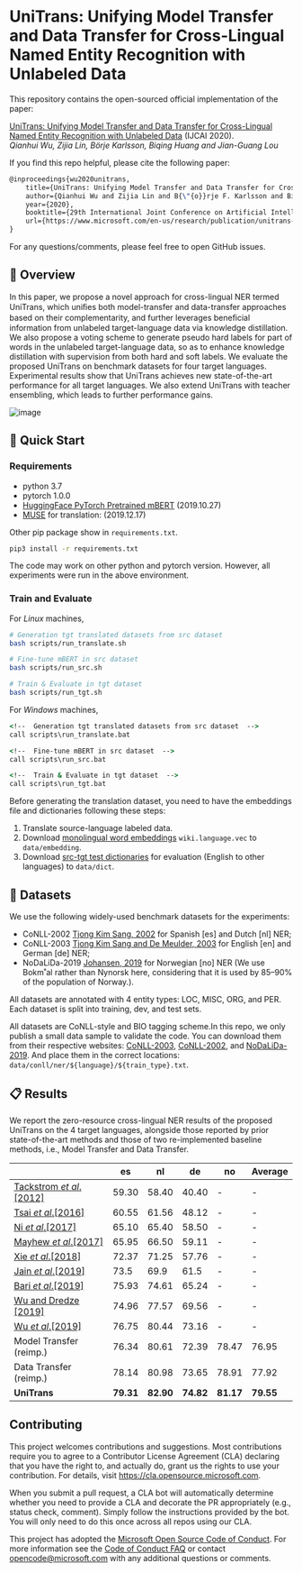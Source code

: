# UniTrans: Unifying Model Transfer and Data Transfer for Cross-Lingual Named Entity Recognition with Unlabeled Data

This repository contains the open-sourced official implementation of the paper:

[UniTrans: Unifying Model Transfer and Data Transfer for Cross-Lingual Named Entity Recognition with Unlabeled Data](https://www.microsoft.com/en-us/research/publication/unitrans-unifying-model-transfer-and-data-transfer-for-cross-lingual-named-entity-recognition-with-unlabeled-data/) (IJCAI 2020).  
_Qianhui Wu, Zijia Lin, Börje Karlsson, Biqing Huang and Jian-Guang Lou_

If you find this repo helpful, please cite the following paper:

```tex
@inproceedings{wu2020unitrans,
    title={UniTrans: Unifying Model Transfer and Data Transfer for Cross-Lingual Named Entity Recognition with Unlabeled Data},
    author={Qianhui Wu and Zijia Lin and B{\"{o}}rje F. Karlsson and Biqing Huang and Jian-Guang Lou},
    year={2020},
    booktitle={29th International Joint Conference on Artificial Intelligence (IJCAI 2020)},
    url={https://www.microsoft.com/en-us/research/publication/unitrans-unifying-model-transfer-and-data-transfer-for-cross-lingual-named-entity-recognition-with-unlabeled-data/},
}
```

For any questions/comments, please feel free to open GitHub issues.


## 🎥 Overview

In this paper, we propose a novel approach for cross-lingual NER termed UniTrans, which uniﬁes both model-transfer and data-transfer approaches based on their complementarity, and further leverages beneﬁcial information from unlabeled target-language data via knowledge distillation.
We also propose a voting scheme to generate pseudo hard labels for part of words in the unlabeled target-language data, so as to enhance knowledge distillation with supervision from both hard and soft labels. We evaluate the proposed UniTrans on benchmark datasets for four target languages.
Experimental results show that UniTrans achieves new state-of-the-art performance for all target languages.
We also extend UniTrans with teacher ensembling, which leads to further performance gains.

![image](https://cdn.nlark.com/yuque/0/2020/png/104214/1591779090520-ae3107ed-97a3-4d35-8173-40aa469141a7.png)


## 🎯 Quick Start

### Requirements

- python 3.7
- pytorch 1.0.0
- [HuggingFace PyTorch Pretrained mBERT](https://github.com/huggingface/pytorch-transformers.git) (2019.10.27)
- [MUSE](https://github.com/facebookresearch/MUSE.git) for translation: (2019.12.17)

Other pip package show in `requirements.txt`.

```bash
pip3 install -r requirements.txt
```

The code may work on other python and pytorch version. However, all experiments were run in the above environment.


### Train and Evaluate

For _Linux_ machines,

```bash
# Generation tgt translated datasets from src dataset
bash scripts/run_translate.sh

# Fine-tune mBERT in src dataset
bash scripts/run_src.sh

# Train & Evaluate in tgt dataset
bash scripts/run_tgt.sh
```

For _Windows_ machines,

```cmd
<!--  Generation tgt translated datasets from src dataset  -->
call scripts\run_translate.bat

<!--  Fine-tune mBERT in src dataset  -->
call scripts\run_src.bat

<!--  Train & Evaluate in tgt dataset  -->
call scripts\run_tgt.bat
```

Before generating the translation dataset, you need to have the embeddings file and dictionaries following these steps:

1. Translate source-language labeled data.
2. Download [monolingual word embeddings](https://fasttext.cc/docs/en/pretrained-vectors.html) `wiki.language.vec` to `data/embedding`.
3. Download [src-tgt test dictionaries](https://github.com/facebookresearch/MUSE) for evaluation (English to other languages) to `data/dict`.


## 🍯 Datasets

We use the following widely-used benchmark datasets for the experiments:

- CoNLL-2002 [Tjong Kim Sang, 2002](https://www.aclweb.org/anthology/W02-2024/) for Spanish [es] and Dutch [nl] NER;
- CoNLL-2003 [Tjong Kim Sang and De Meulder, 2003](https://www.aclweb.org/anthology/W03-0419/) for English [en] and German [de] NER;
- NoDaLiDa-2019 [Johansen, 2019](https://www.aclweb.org/anthology/W19-6123/) for Norwegian [no] NER (We use Bokm˚al rather than Nynorsk here, considering that it is used by 85–90% of the population of Norway.).

All datasets are annotated with 4 entity types: LOC, MISC, ORG, and PER. Each dataset is split into training, dev, and test sets.

All datasets are CoNLL-style and BIO tagging scheme.In this repo, we only publish a small data sample to validate the code. You can download them from their respective websites: [CoNLL-2003](http://www.cnts.ua.ac.be/conll2003/ner.tgz), [CoNLL-2002](http://www.cnts.ua.ac.be/conll2002/ner.tgz), and [NoDaLiDa-2019](https://github.com/ljos/navnkjenner).
And place them in the correct locations: `data/conll/ner/${language}/${train_type}.txt`.


## 📋 Results

We report the zero-resource cross-lingual NER results of the proposed UniTrans on the 4 target languages, alongside those reported by prior state-of-the-art methods and those of two re-implemented baseline methods, i.e., Model Transfer and Data Transfer.

|                                                                                  | es        | nl        | de        | no        | Average   |
| -------------------------------------------------------------------------------- | --------- | --------- | --------- | --------- | --------- |
| [Tackstrom _et_ _al_.[2012]](https://www.aclweb.org/anthology/N12-1052/)         | 59.30     | 58.40     | 40.40     | -         | -         |
| [Tsai _et_ _al_.[2016]](https://www.aclweb.org/anthology/K16-1022/)              | 60.55     | 61.56     | 48.12     | -         | -         |
| [Ni _et_ _al_.[2017]](https://www.aclweb.org/anthology/P17-1135/)                | 65.10     | 65.40     | 58.50     | -         | -         |
| [Mayhew _et_ _al_.[2017]](https://www.aclweb.org/anthology/D17-1269/)            | 65.95     | 66.50     | 59.11     | -         | -         |
| [Xie _et_ _al_.[2018]](https://www.aclweb.org/anthology/D18-1034/)               | 72.37     | 71.25     | 57.76     | -         | -         |
| [Jain _et_ _al_.[2019]](https://www.aclweb.org/anthology/D19-1100/)              | 73.5      | 69.9      | 61.5      | -         | -         |
| [Bari _et_ _al_.[2019]](https://arxiv.org/abs/1911.09812)                        | 75.93     | 74.61     | 65.24     | -         | -         |
| [Wu and Dredze [2019]](https://www.aclweb.org/anthology/D19-1077/)               | 74.96     | 77.57     | 69.56     | -         | -         |
| [Wu _et_ _al_.[2019]](https://www.aaai.org/Papers/AAAI/2020GB/AAAI-WuQ.5015.pdf) | 76.75     | 80.44     | 73.16     | -         | -         |
| Model Transfer (reimp.)                                                          | 76.34     | 80.61     | 72.39     | 78.47     | 76.95     |
| Data Transfer (reimp.)                                                           | 78.14     | 80.98     | 73.65     | 78.91     | 77.92     |
| **UniTrans**                                                                     | **79.31** | **82.90** | **74.82** | **81.17** | **79.55** |


## Contributing

This project welcomes contributions and suggestions. Most contributions require you to agree to a
Contributor License Agreement (CLA) declaring that you have the right to, and actually do, grant us
the rights to use your contribution. For details, visit https://cla.opensource.microsoft.com.

When you submit a pull request, a CLA bot will automatically determine whether you need to provide
a CLA and decorate the PR appropriately (e.g., status check, comment). Simply follow the instructions
provided by the bot. You will only need to do this once across all repos using our CLA.

This project has adopted the [Microsoft Open Source Code of Conduct](https://opensource.microsoft.com/codeofconduct/).
For more information see the [Code of Conduct FAQ](https://opensource.microsoft.com/codeofconduct/faq/) or
contact [opencode@microsoft.com](mailto:opencode@microsoft.com) with any additional questions or comments.
